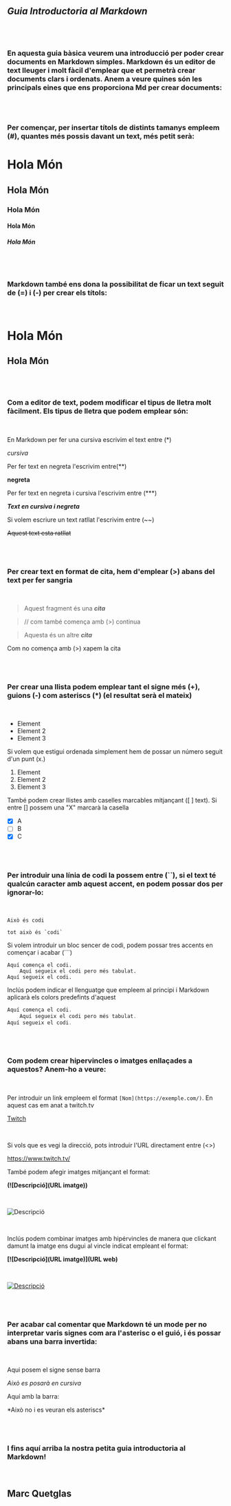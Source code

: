 ## ***Guia Introductoria al Markdown***

</br>
</br>

### En aquesta guia bàsica veurem una introducció per poder crear documents en Markdown simples. Markdown és un editor de text lleuger i molt fàcil d'emplear que et permetrà crear documents clars i ordenats. Anem a veure quines són les principals eines que ens proporciona Md per crear documents:

</br>
</br>

### Per començar, per insertar títols de distints tamanys empleem (#), quantes més possis davant un text, més petit serà: 

# Hola Món

## Hola Món

### Hola Món

#### Hola Món

##### Hola Món

</br>
</br>

### Markdown també ens dona la possibilitat de ficar un text seguit de (=) i (-) per crear els títols:

</br>

Hola Món
=
Hola Món
-

</br>
</br>

### Com a editor de text, podem modificar el tipus de lletra molt fàcilment. Els tipus de lletra que podem emplear són:

</br>

En Markdown per fer una cursiva escrivim el text entre (*)

*cursiva* 

Per fer text en negreta l'escrivim entre(**)

**negreta**

Per fer text en negreta i cursiva l'escrivim entre (***)

***Text en cursiva i negreta***

Si volem escriure un text ratllat l'escrivim entre (~~)

~~Aquest text esta ratllat~~

</br>
</br>

### Per crear text en format de cita, hem d'emplear (>) abans del text per fer sangria

</br>

>Aquest fragment és una ***cita***

> // com també comença amb (>) continua 

>Aquesta és un altre ***cita***

Com no comença amb (>) xapem la cita

</br>
</br>

### Per crear una llista podem emplear tant el signe més (+), guions (-) com asteriscs (*) (el resultat serà el mateix)

</br>

+ Element 
+ Element 2
+ Element 3

Si volem que estigui ordenada simplement hem de possar un número seguit d'un punt (x.)

1. Element 
2. Element 2
3. Element 3

També podem crear llistes amb caselles marcables mitjançant ([ ] text). Si entre [] possem una "X" marcarà la casella

+ [x] A
+ [ ] B
+ [x] C

</br>
</br>

### Per introduir una línia de codi la possem entre (``), si el text té qualcún caracter amb aquest accent, en podem possar dos per ignorar-lo:

</br>

`Això és codi`

``tot això és `codi` ``

Si volem introduir un bloc sencer de codi, podem possar tres accents en començar i acabar (```)

```
Aquí comença el codi.
    Aquí segueix el codi pero més tabulat.
Aquí segueix el codi.
```

Inclús podem indicar el llenguatge que empleem al principi i Markdown aplicarà els colors predefints d'aquest

```js
Aquí comença el codi.
    Aquí segueix el codi pero més tabulat.
Aquí segueix el codi.
```

</br>
</br>

### Com podem crear hipervincles o imatges enllaçades a aquestos? Anem-ho a veure:

</br>

Per introduir un link empleem el format `[Nom](https://exemple.com/)`. En aquest cas em anat a twitch.tv

[Twitch](https://www.twitch.tv/  "link a twitch" )

</br>

Si vols que es vegi la direcció, pots introduir l'URL directament entre (<>)

<https://www.twitch.tv/>


També podem afegir imatges mitjançant el format:  

**(![Descripció](URL imatge))**

</br>

![Descripció](https://estaticos.muyinteresante.es/media/cache/1140x_thumb/uploads/images/gallery/5d9208eb5cafe81a0f3c986a/delfin0_0.jpg)  

</br>


Inclús podem combinar imatges amb hipérvincles de manera que clickant damunt la imatge ens dugui al vincle indicat empleant el format:  

**[![Descripció](URL imatge)](URL web)**

</br>

[![Descripció](https://estaticos.muyinteresante.es/media/cache/1140x_thumb/uploads/images/gallery/5d9208eb5cafe81a0f3c986a/delfin0_0.jpg)](https://www.salvemosalosdelfines.org/)


</br>
</br>

### Per acabar cal comentar que Markdown té un mode per no interpretar varis signes com ara l'asterisc o el guió, i és possar abans una barra invertida:

</br>

Aqui posem el signe sense barra 

*Això es posarà en cursiva*

Aquí amb la barra:

\*Això no i es veuran els asteriscs*

</br>
</br>

### I fins aquí arriba la nostra petita guia introductoria al Markdown!

</br>

## Marc Quetglas 



